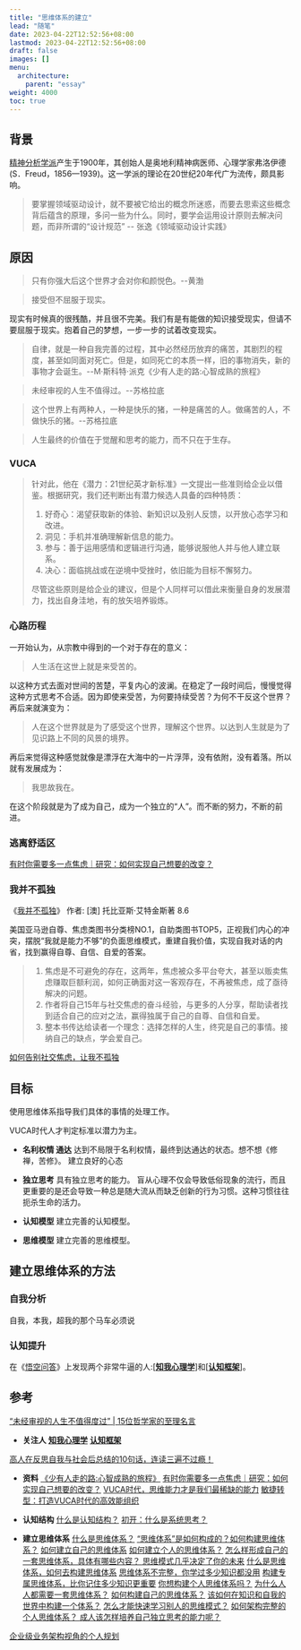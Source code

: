 ```yaml
---
title: "思维体系的建立"
lead: "随笔"
date: 2023-04-22T12:52:56+08:00
lastmod: 2023-04-22T12:52:56+08:00
draft: false
images: []
menu:
  architecture:
    parent: "essay"
weight: 4000
toc: true
---
```


## 背景

[精神分析学派](https://baike.baidu.com/item/%E7%B2%BE%E7%A5%9E%E5%88%86%E6%9E%90%E5%AD%A6%E6%B4%BE/599607)产生于1900年，其创始人是奥地利精神病医师、心理学家弗洛伊德(S．Freud，1856—1939)。这一学派的理论在20世纪20年代广为流传，颇具影响。

> 要掌握领域驱动设计，就不要被它给出的概念所迷惑，而要去思索这些概念背后蕴含的原理，多问一些为什么。同时，要学会运用设计原则去解决问题，而非所谓的“设计规范” -- 张逸《领域驱动设计实践》

## 原因
> 只有你强大后这个世界才会对你和颜悦色。--黄渤

> 接受但不屈服于现实。

现实有时候真的很残酷，并且很不完美。我们有是有能做的知识接受现实，但请不要屈服于现实。抱着自己的梦想，一步一步的试着改变现实。

> 自律，就是一种自我完善的过程，其中必然经历放弃的痛苦，其剧烈的程度，甚至如同面对死亡。但是，如同死亡的本质一样，旧的事物消失，新的事物才会诞生。--M·斯科特·派克《少有人走的路:心智成熟的旅程》

> 未经审视的人生不值得过。--苏格拉底

> 这个世界上有两种人，一种是快乐的猪，一种是痛苦的人。做痛苦的人，不做快乐的猪。--苏格拉底

> 人生最终的价值在于觉醒和思考的能力，而不只在于生存。


### VUCA
>针对此，他在《潜力：21世纪英才新标准》一文提出一些准则给企业以借鉴。根据研究，我们还判断出有潜力候选人具备的四种特质：
>1. 好奇心：渴望获取新的体验、新知识以及别人反馈，以开放心态学习和改进。
>2. 洞见：手机并准确理解新信息的能力。
>3. 参与：善于运用感情和逻辑进行沟通，能够说服他人并与他人建立联系。
>4. 决心：面临挑战或在逆境中受挫时，依旧能为目标不懈努力。
>
> 尽管这些原则是给企业的建议，但是个人同样可以借此来衡量自身的发展潜力，找出自身洼地，有的放矢培养锻炼。

### 心路历程

一开始认为，从宗教中得到的一个对于存在的意义：
> 人生活在这世上就是来受苦的。

以这种方式去面对世间的苦楚，平复内心的波澜。在稳定了一段时间后，慢慢觉得这种方式思考不合适。因为即使来受苦，为何要持续受苦？为何不干反这个世界？再后来就演变为：

> 人在这个世界就是为了感受这个世界，理解这个世界。以达到人生就是为了见识路上不同的风景的境界。

再后来觉得这种感觉就像是漂浮在大海中的一片浮萍，没有依附，没有着落。所以就有发展成为：

> 我思故我在。

在这个阶段就是为了成为自己，成为一个独立的“人”。而不断的努力，不断的前进。

### 逃离舒适区
[有时你需要多一点焦虑｜研究：如何实现自己想要的改变？](https://baike.baidu.com/tashuo/browse/content?id=d73dbd0266d5f4d1de20c03c)

### 我并不孤独
《[我并不孤独](https://book.douban.com/subject/30167349/)》   作者: [澳] 托比亚斯·艾特金斯著  8.6

美国亚马逊自尊、焦虑类图书分类榜NO.1，自助类图书TOP5，正视我们内心的冲突，摆脱“我就是能力不够”的负面思维模式，重建自我价值，实现自我对话的内省，找到赢得自尊、自信、自爱的答案。
> 1. 焦虑是不可避免的存在，这两年，焦虑被众多平台夸大，甚至以贩卖焦虑赚取巨额利润，如何正确面对这一客观存在，不再被焦虑，成了亟待解决的问题。
> 2. 作者将自己15年与社交焦虑的奋斗经验，与更多的人分享，帮助读者找到适合自己的应对之法，赢得独属于自己的自尊、自信和自爱。
> 3. 整本书传达给读者一个理念：选择怎样的人生，终究是自己的事情。接纳自己的缺点，学会爱自己。

[如何告别社交焦虑，让我不孤独](https://book.douban.com/review/9906322/)

## 目标
使用思维体系指导我们具体的事情的处理工作。

VUCA时代人才判定标准以潜力为主。

- **名利权情 通达**
达到不局限于名利权情，最终到达通达的状态。想不想《修禅，苦修》。
建立良好的心态

- **独立思考**
具有独立思考的能力。
盲从心理不仅会导致低俗现象的流行，而且更重要的是还会导致一种总是随大流从而缺乏创新的行为习惯。这种习惯往往扼杀生命的活力。
- **认知模型**
建立完善的认知模型。
- **思维模型**
建立完善的思维模型。

## 建立思维体系的方法
### 自我分析
自我，本我，超我的那个马车必须说

### 认知提升
在《[悟空问答](https://www.wukong.com)》上发现两个非常牛逼的人:[[**知我心理学**](http://www.wukong.com/user/?uid=4087981656)]和[[**认知框架**](https://www.wukong.com/user/?uid=6638004529)]。

## 参考
[“未经审视的人生不值得度过” | 15位哲学家的至理名言](http://www.artsbj.com/show-18-562164-1.html)

- **关注人**
[**知我心理学**](http://www.wukong.com/user/?uid=4087981656)
[**认知框架**](https://www.wukong.com/user/?uid=6638004529)

[高人在反思自我与社会后总结的10句话，连读三遍不过瘾！](https://www.jianshu.com/p/a5e1b75bb873)

- **资料**
[《少有人走的路:心智成熟的旅程》](https://book.douban.com/subject/1775691/)
[有时你需要多一点焦虑｜研究：如何实现自己想要的改变？](https://baike.baidu.com/tashuo/browse/content?id=d73dbd0266d5f4d1de20c03c&lemmaId=18293433&fromLemmaModule=pcBottom)
[VUCA时代，思维能力才是我们最稀缺的能力](https://t.qianzhan.com/daka/detail/180608-d2d4fd6c.html)
[敏捷转型：打造VUCA时代的高效能组织](https://book.douban.com/subject/30359317/)

- **认知结构**
[什么是认知结构？](https://zhuanlan.zhihu.com/p/25987306)
[初开：什么是系统思考？](https://zhuanlan.zhihu.com/p/54774402)

- **建立思维体系**
[什么是思维体系？](https://www.wukong.com/question/6567841935598289160/)
[“思维体系”是如何构成的？如何构建思维体系？](http://www.qinxue100.com/news/jy/201811/100008.html)
[如何建立自己的思维体系](https://www.douban.com/note/649386468/)
[如何建立个人的思维体系？](http://blog.sina.com.cn/s/blog_830db16d0102w2k4.html)
[怎么样形成自己的一套思维体系，具体有哪些内容？ ](https://www.zhihu.com/question/30504975)
[思维模式几乎决定了你的未来](http://baijiahao.baidu.com/s?id=1598703969541920933&wfr=spider&for=pc)
[什么是思维体系，如何去构建思维体系](https://baijiahao.baidu.com/s?id=1618870819717789543&wfr=spider&for=pc)
[思维体系不完整，你学过多少知识都没用](https://www.sohu.com/a/193416586_246081)
[构建专属思维体系，比你记住多少知识更重要](https://www.jianshu.com/p/2d0b98a2edcb)
[你想构建个人思维体系吗？](http://blog.sina.com.cn/s/blog_3fba293d0102wzxt.html)
[为什么人人都需要一套思维体系？](https://www.jianshu.com/p/3a923654ce45)
[如何构建自己的思维体系？](http://www.360doc.com/content/17/1028/10/3737871_698769324.shtml)
[该如何在知识和自我的世界中构建一个体系？](https://www.wukong.com/question/6566127767744676100/)
[怎么才能快速学习别人的思维模式？](https://www.wukong.com/question/6642836154339033358/)
[如何架构完整的个人思维体系？ ](https://www.wukong.com/question/6564903140951326979/)
[成人该怎样培养自己独立思考的能力呢？](https://www.wukong.com/question/6616957619313574151/)


[企业级业务架构视角的个人规划](https://www.infoq.cn/article/FEexe4Od50pXj10PWN8Z)

